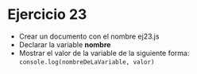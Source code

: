 # Ejercicio 23

* Crear un documento con el nombre ej23.js
* Declarar la variable **nombre**
* Mostrar el valor de la variable de la siguiente forma: 
  `console.log(nombreDeLaVariable, valor)`